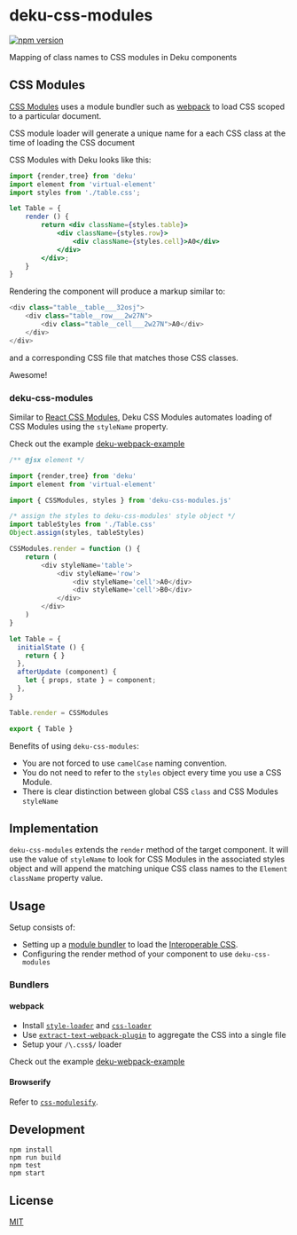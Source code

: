 # deku-css-modules

[![npm version](https://badge.fury.io/js/deku-css-modules.svg)](https://badge.fury.io/js/deku-css-modules)

Mapping of class names to CSS modules in Deku components

## CSS Modules

[CSS Modules](https://github.com/css-modules/css-modules) uses a module bundler such as [webpack](http://webpack.github.io/docs/) to load CSS scoped to a particular document. 

CSS module loader will generate a unique name for a each CSS class at the time of loading the CSS document

CSS Modules with Deku looks like this:

```jsx
import {render,tree} from 'deku'
import element from 'virtual-element'
import styles from './table.css';

let Table = {
    render () {
        return <div className={styles.table}>
            <div className={styles.row}>
                <div className={styles.cell}>A0</div>
            </div>
        </div>;
    }
}
```

Rendering the component will produce a markup similar to:

```js
<div class="table__table___32osj">
    <div class="table__row___2w27N">
        <div class="table__cell___2w27N">A0</div>
    </div>
</div>
```

and a corresponding CSS file that matches those CSS classes.

Awesome!

### deku-css-modules

Similar to [React CSS Modules](https://github.com/gajus/react-css-modules), Deku CSS Modules automates loading of CSS Modules using the `styleName` property. 

Check out the example [deku-webpack-example](https://github.com/StevenIseki/deku-webpack-example)

```js
/** @jsx element */

import {render,tree} from 'deku'
import element from 'virtual-element'

import { CSSModules, styles } from 'deku-css-modules.js'

/* assign the styles to deku-css-modules' style object */
import tableStyles from './Table.css'
Object.assign(styles, tableStyles)

CSSModules.render = function () {
    return (
        <div styleName='table'>
            <div styleName='row'>
                <div styleName='cell'>A0</div>
                <div styleName='cell'>B0</div>
            </div>
        </div>
    )
}

let Table = {
  initialState () {
    return { }
  },
  afterUpdate (component) {
    let { props, state } = component;
  },
}

Table.render = CSSModules

export { Table }
```

Benefits of using `deku-css-modules`:

* You are not forced to use `camelCase` naming convention.
* You do not need to refer to the `styles` object every time you use a CSS Module.
* There is clear distinction between global CSS `class` and CSS Modules `styleName`

## Implementation

`deku-css-modules` extends the `render` method of the target component. It will use the value of `styleName` to look for CSS Modules in the associated styles object and will append the matching unique CSS class names to the `Element` `className` property value.

## Usage

Setup consists of:

* Setting up a [module bundler](#modulebundler) to load the [Interoperable CSS](https://github.com/css-modules/icss).
* Configuring the render method of your component to use `deku-css-modules`

### Bundlers

#### webpack

* Install [`style-loader`](https://www.npmjs.com/package/style-loader) and [`css-loader`](https://www.npmjs.com/package/css-loader)
* Use [`extract-text-webpack-plugin`](https://www.npmjs.com/package/extract-text-webpack-plugin) to aggregate the CSS into a single file
* Setup your `/\.css$/` loader

Check out the example [deku-webpack-example](https://github.com/StevenIseki/deku-webpack-example)


#### Browserify

Refer to [`css-modulesify`](https://github.com/css-modules/css-modulesify).

## Development
    npm install
    npm run build
    npm test
    npm start

## License

[MIT](http://isekivacenz.mit-license.org/)
